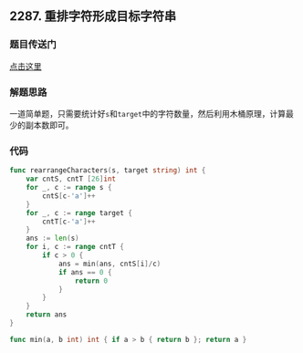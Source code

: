 ## 2287. 重排字符形成目标字符串

### 题目传送门

[点击这里](https://leetcode.cn/problems/rearrange-characters-to-make-target-string/)

### 解题思路

一道简单题，只需要统计好`s`和`target`中的字符数量，然后利用木桶原理，计算最少的副本数即可。

### 代码

```go
func rearrangeCharacters(s, target string) int {
    var cntS, cntT [26]int
    for _, c := range s {
        cntS[c-'a']++
    }
    for _, c := range target {
        cntT[c-'a']++
    }
    ans := len(s)
    for i, c := range cntT {
        if c > 0 {
            ans = min(ans, cntS[i]/c)
            if ans == 0 {
                return 0
            }
        }
    }
    return ans
}

func min(a, b int) int { if a > b { return b }; return a }

```
